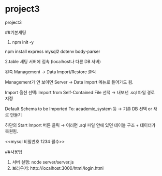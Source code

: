 # project3
project3

##기본세팅
1. npm init -y

npm install express mysql2 dotenv body-parser

2.table 세팅
서버에 접속 (localhost나 다른 DB 서버)

왼쪽 Management → Data Import/Restore 클릭

Management가 안 보이면 Server → Data Import 메뉴로 들어가도 됨.

Import 옵션 선택: Import from Self-Contained File 선택
→ 내보낸 .sql 파일 경로 지정

Default Schema to be Imported To: academic_system 등 → 기존 DB 선택 or 새로 만들기

하단의 Start Import 버튼 클릭
→ 이러면 .sql 파일 안에 있던 테이블 구조 + 데이터가 복원됨.

<<mysql 비밀번호 1234 필수>>

##사용법
1. 서버 실행: node server/server.js
2. 브라우저: http://localhost:3000/html/login.html
